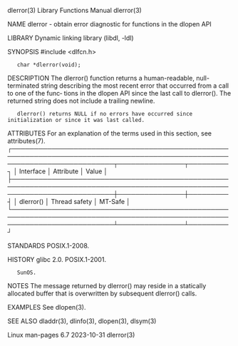 dlerror(3)							   Library Functions Manual							    dlerror(3)

NAME
       dlerror - obtain error diagnostic for functions in the dlopen API

LIBRARY
       Dynamic linking library (libdl, -ldl)

SYNOPSIS
       #include <dlfcn.h>

       char *dlerror(void);

DESCRIPTION
       The  dlerror() function returns a human-readable, null-terminated string describing the most recent error that occurred from a call to one of the func‐
       tions in the dlopen API since the last call to dlerror().  The returned string does not include a trailing newline.

       dlerror() returns NULL if no errors have occurred since initialization or since it was last called.

ATTRIBUTES
       For an explanation of the terms used in this section, see attributes(7).
       ┌───────────────────────────────────────────────────────────────────────────────────────────────────────────────────────────┬───────────────┬─────────┐
       │ Interface														   │ Attribute	   │ Value   │
       ├───────────────────────────────────────────────────────────────────────────────────────────────────────────────────────────┼───────────────┼─────────┤
       │ dlerror()														   │ Thread safety │ MT-Safe │
       └───────────────────────────────────────────────────────────────────────────────────────────────────────────────────────────┴───────────────┴─────────┘

STANDARDS
       POSIX.1-2008.

HISTORY
       glibc 2.0.  POSIX.1-2001.

       SunOS.

NOTES
       The message returned by dlerror() may reside in a statically allocated buffer that is overwritten by subsequent dlerror() calls.

EXAMPLES
       See dlopen(3).

SEE ALSO
       dladdr(3), dlinfo(3), dlopen(3), dlsym(3)

Linux man-pages 6.7							  2023-10-31								    dlerror(3)
